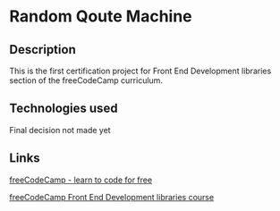# Random Qoute Machine

## Description

This is the first certification project for Front End Development libraries section of the freeCodeCamp curriculum.

## Technologies used

Final decision not made yet

## Links

[freeCodeCamp - learn to code for free](https://www.freecodecamp.org/)

[freeCodeCamp Front End Development libraries course](https://www.freecodecamp.org/learn/front-end-development-libraries/)

